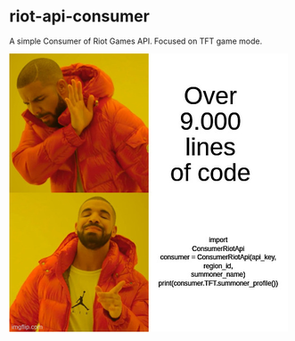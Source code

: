 # riot-api-consumer
A simple Consumer of Riot Games API. Focused on TFT game mode.

<img src="images/over9000.jpeg"
     alt="Exemple"
     style="float: left; margin-right: 10px;" />
<br/>